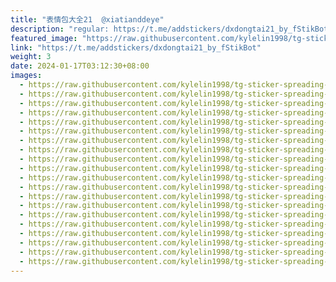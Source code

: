 ```yaml
---
title: "表情包大全21  @xiatianddeye"
description: "regular: https://t.me/addstickers/dxdongtai21_by_fStikBot"
featured_image: "https://raw.githubusercontent.com/kylelin1998/tg-sticker-spreading-worldwide-images/main/img/7745769b-2f75-414d-8d40-41eddc00f21a.jpg"
link: "https://t.me/addstickers/dxdongtai21_by_fStikBot"
weight: 3
date: 2024-01-17T03:12:30+08:00
images:
  - https://raw.githubusercontent.com/kylelin1998/tg-sticker-spreading-worldwide-images/main/img/7745769b-2f75-414d-8d40-41eddc00f21a.jpg
  - https://raw.githubusercontent.com/kylelin1998/tg-sticker-spreading-worldwide-images/main/img/46169da6-685f-4009-9ad1-58580e4c1799.jpg
  - https://raw.githubusercontent.com/kylelin1998/tg-sticker-spreading-worldwide-images/main/img/a9dfb713-1d00-4782-abf3-b039c409a65a.jpg
  - https://raw.githubusercontent.com/kylelin1998/tg-sticker-spreading-worldwide-images/main/img/20b26bd0-7718-4cf0-95f1-a19c8b3d8599.jpg
  - https://raw.githubusercontent.com/kylelin1998/tg-sticker-spreading-worldwide-images/main/img/6f69397d-56ab-4373-9d21-f17985243afb.jpg
  - https://raw.githubusercontent.com/kylelin1998/tg-sticker-spreading-worldwide-images/main/img/b1aa3e4e-3317-4ef2-bf5a-a9160b9ac527.jpg
  - https://raw.githubusercontent.com/kylelin1998/tg-sticker-spreading-worldwide-images/main/img/75f5d2cd-874e-4fe8-9b74-7201f719131f.jpg
  - https://raw.githubusercontent.com/kylelin1998/tg-sticker-spreading-worldwide-images/main/img/13816562-7e3b-4568-b3d9-7244d765d76e.jpg
  - https://raw.githubusercontent.com/kylelin1998/tg-sticker-spreading-worldwide-images/main/img/9ddf0858-3546-4d61-9638-6197ae1e4da7.jpg
  - https://raw.githubusercontent.com/kylelin1998/tg-sticker-spreading-worldwide-images/main/img/8fbf6695-5e61-459d-aff5-141559eb8676.jpg
  - https://raw.githubusercontent.com/kylelin1998/tg-sticker-spreading-worldwide-images/main/img/ab5dac88-5670-400e-b55f-2b695818ec86.jpg
  - https://raw.githubusercontent.com/kylelin1998/tg-sticker-spreading-worldwide-images/main/img/17cdeb70-4625-47c0-95b9-c829923456cb.jpg
  - https://raw.githubusercontent.com/kylelin1998/tg-sticker-spreading-worldwide-images/main/img/cc713258-ea65-4d1b-9173-ba934d135163.jpg
  - https://raw.githubusercontent.com/kylelin1998/tg-sticker-spreading-worldwide-images/main/img/af9ae34e-074c-45cd-a38a-d9e9ded2f558.jpg
  - https://raw.githubusercontent.com/kylelin1998/tg-sticker-spreading-worldwide-images/main/img/7e8fb77c-83b6-42db-8e06-5f3457afee9b.jpg
  - https://raw.githubusercontent.com/kylelin1998/tg-sticker-spreading-worldwide-images/main/img/ed6b97cb-91cc-46ff-b8f9-c87ae8cff674.jpg
  - https://raw.githubusercontent.com/kylelin1998/tg-sticker-spreading-worldwide-images/main/img/4172986f-85cd-4326-8e2b-1c244e9f8210.jpg
  - https://raw.githubusercontent.com/kylelin1998/tg-sticker-spreading-worldwide-images/main/img/a2587472-328d-45c8-8d88-71d3eae51368.jpg
  - https://raw.githubusercontent.com/kylelin1998/tg-sticker-spreading-worldwide-images/main/img/22aba67c-9bf0-475a-9b11-057277bbb093.jpg
  - https://raw.githubusercontent.com/kylelin1998/tg-sticker-spreading-worldwide-images/main/img/3895668a-a428-4912-8465-694ddab20d22.jpg
---
```

